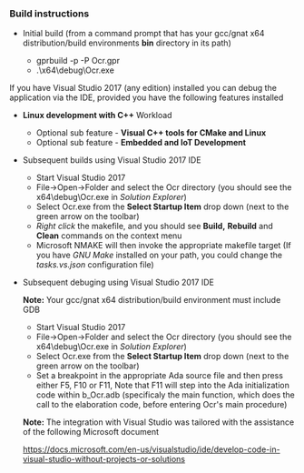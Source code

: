 ### Build instructions

* Initial build (from a command prompt that has your gcc/gnat x64 distribution/build environments **bin** directory in its path)
  
  * gprbuild -p -P Ocr.gpr
  * .\x64\debug\Ocr.exe
  
If you have Visual Studio 2017 (any edition) installed you can debug the application via the IDE,
provided you have the following features installed

* **Linux development with C++** Workload

  * Optional sub feature - **Visual C++ tools for CMake and Linux**
  * Optional sub feature - **Embedded and IoT Development**

* Subsequent builds using Visual Studio 2017 IDE

  * Start Visual Studio 2017
  * File->Open->Folder and select the Ocr directory (you should see the x64\debug\Ocr.exe in *Solution Explorer*)
  * Select Ocr.exe from the **Select Startup Item** drop down (next to the green arrow on the toolbar)
  * *Right click* the makefile, and you should see **Build,** **Rebuild** and **Clean** commands on the context menu
  * Microsoft NMAKE will then invoke the appropriate makefile target
    (If you have *GNU Make* installed on your path, you could change the *tasks.vs.json* configuration file)

* Subsequent debuging using Visual Studio 2017 IDE
  
  **Note:** Your gcc/gnat x64 distribution/build environment must include GDB

  * Start Visual Studio 2017
  * File->Open->Folder and select the Ocr directory (you should see the x64\debug\Ocr.exe in *Solution Explorer*)
  * Select Ocr.exe from the **Select Startup Item** drop down (next to the green arrow on the toolbar)
  * Set a breakpoint in the appropriate Ada source file and then press either F5, F10 or F11, Note that F11 will step into the Ada initialization code within b_Ocr.adb (specificaly the main function, which does the call to the elaboration code, before entering Ocr's main procedure)

  **Note:** The integration with Visual Studio was tailored with the assistance of the following Microsoft document
  
  https://docs.microsoft.com/en-us/visualstudio/ide/develop-code-in-visual-studio-without-projects-or-solutions
